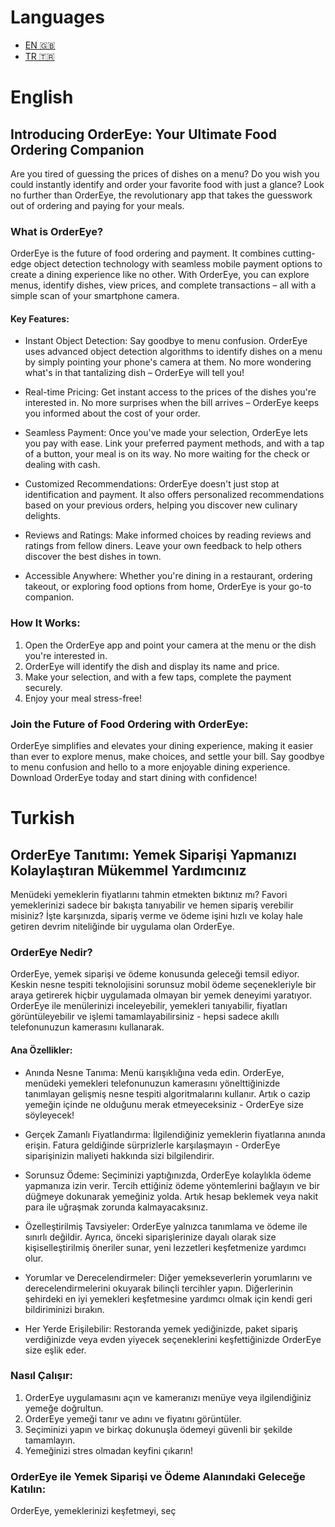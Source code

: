 # Languages

- [EN 🇬🇧](#english)
- [TR 🇹🇷](#turkish)

# English
## Introducing OrderEye: Your Ultimate Food Ordering Companion

Are you tired of guessing the prices of dishes on a menu? Do you wish you could instantly identify and order your favorite food with just a glance? Look no further than OrderEye, the revolutionary app that takes the guesswork out of ordering and paying for your meals.

### What is OrderEye?

OrderEye is the future of food ordering and payment. It combines cutting-edge object detection technology with seamless mobile payment options to create a dining experience like no other. With OrderEye, you can explore menus, identify dishes, view prices, and complete transactions – all with a simple scan of your smartphone camera.

#### Key Features:

- Instant Object Detection: Say goodbye to menu confusion. OrderEye uses advanced object detection algorithms to identify dishes on a menu by simply pointing your phone's camera at them. No more wondering what's in that tantalizing dish – OrderEye will tell you!

- Real-time Pricing: Get instant access to the prices of the dishes you're interested in. No more surprises when the bill arrives – OrderEye keeps you informed about the cost of your order.

- Seamless Payment: Once you've made your selection, OrderEye lets you pay with ease. Link your preferred payment methods, and with a tap of a button, your meal is on its way. No more waiting for the check or dealing with cash.

- Customized Recommendations: OrderEye doesn't just stop at identification and payment. It also offers personalized recommendations based on your previous orders, helping you discover new culinary delights.

- Reviews and Ratings: Make informed choices by reading reviews and ratings from fellow diners. Leave your own feedback to help others discover the best dishes in town.

- Accessible Anywhere: Whether you're dining in a restaurant, ordering takeout, or exploring food options from home, OrderEye is your go-to companion.

### How It Works:

1. Open the OrderEye app and point your camera at the menu or the dish you're interested in.
2. OrderEye will identify the dish and display its name and price.
3. Make your selection, and with a few taps, complete the payment securely.
4. Enjoy your meal stress-free!

### Join the Future of Food Ordering with OrderEye:

OrderEye simplifies and elevates your dining experience, making it easier than ever to explore menus, make choices, and settle your bill. Say goodbye to menu confusion and hello to a more enjoyable dining experience. Download OrderEye today and start dining with confidence!

# Turkish
## OrderEye Tanıtımı: Yemek Siparişi Yapmanızı Kolaylaştıran Mükemmel Yardımcınız

Menüdeki yemeklerin fiyatlarını tahmin etmekten bıktınız mı? Favori yemeklerinizi sadece bir bakışta tanıyabilir ve hemen sipariş verebilir misiniz? İşte karşınızda, sipariş verme ve ödeme işini hızlı ve kolay hale getiren devrim niteliğinde bir uygulama olan OrderEye.

### OrderEye Nedir?

OrderEye, yemek siparişi ve ödeme konusunda geleceği temsil ediyor. Keskin nesne tespiti teknolojisini sorunsuz mobil ödeme seçenekleriyle bir araya getirerek hiçbir uygulamada olmayan bir yemek deneyimi yaratıyor. OrderEye ile menülerinizi inceleyebilir, yemekleri tanıyabilir, fiyatları görüntüleyebilir ve işlemi tamamlayabilirsiniz - hepsi sadece akıllı telefonunuzun kamerasını kullanarak.

#### Ana Özellikler:

- Anında Nesne Tanıma: Menü karışıklığına veda edin. OrderEye, menüdeki yemekleri telefonunuzun kamerasını yönelttiğinizde tanımlayan gelişmiş nesne tespiti algoritmalarını kullanır. Artık o cazip yemeğin içinde ne olduğunu merak etmeyeceksiniz - OrderEye size söyleyecek!

- Gerçek Zamanlı Fiyatlandırma: İlgilendiğiniz yemeklerin fiyatlarına anında erişin. Fatura geldiğinde sürprizlerle karşılaşmayın - OrderEye siparişinizin maliyeti hakkında sizi bilgilendirir.

- Sorunsuz Ödeme: Seçiminizi yaptığınızda, OrderEye kolaylıkla ödeme yapmanıza izin verir. Tercih ettiğiniz ödeme yöntemlerini bağlayın ve bir düğmeye dokunarak yemeğiniz yolda. Artık hesap beklemek veya nakit para ile uğraşmak zorunda kalmayacaksınız.

- Özelleştirilmiş Tavsiyeler: OrderEye yalnızca tanımlama ve ödeme ile sınırlı değildir. Ayrıca, önceki siparişlerinize dayalı olarak size kişiselleştirilmiş öneriler sunar, yeni lezzetleri keşfetmenize yardımcı olur.

- Yorumlar ve Derecelendirmeler: Diğer yemekseverlerin yorumlarını ve derecelendirmelerini okuyarak bilinçli tercihler yapın. Diğerlerinin şehirdeki en iyi yemekleri keşfetmesine yardımcı olmak için kendi geri bildiriminizi bırakın.

- Her Yerde Erişilebilir: Restoranda yemek yediğinizde, paket sipariş verdiğinizde veya evden yiyecek seçeneklerini keşfettiğinizde OrderEye size eşlik eder.

### Nasıl Çalışır:

1. OrderEye uygulamasını açın ve kameranızı menüye veya ilgilendiğiniz yemeğe doğrultun.
2. OrderEye yemeği tanır ve adını ve fiyatını görüntüler.
3. Seçiminizi yapın ve birkaç dokunuşla ödemeyi güvenli bir şekilde tamamlayın.
4. Yemeğinizi stres olmadan keyfini çıkarın!

### OrderEye ile Yemek Siparişi ve Ödeme Alanındaki Geleceğe Katılın:

OrderEye, yemeklerinizi keşfetmeyi, seç

